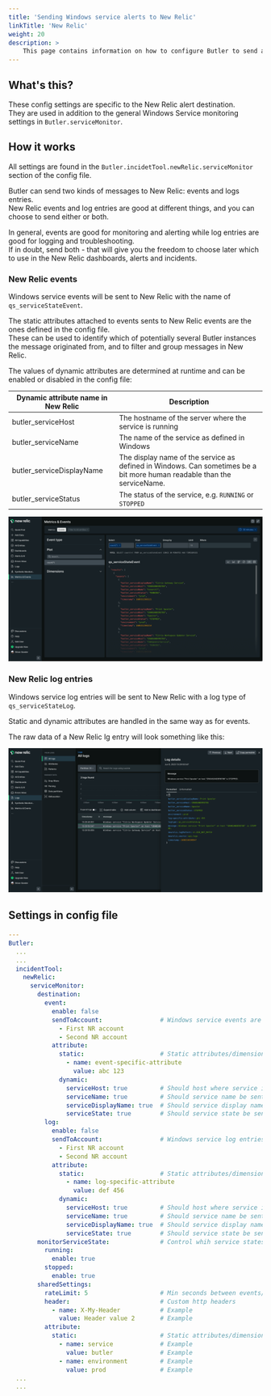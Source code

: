 ```yaml
---
title: 'Sending Windows service alerts to New Relic'
linkTitle: 'New Relic'
weight: 20
description: >
    This page contains information on how to configure Butler to send alerts messages to New Relic when Windows services stop or start.
---
```


## What's this?

These config settings are specific to the New Relic alert destination.  
They are used in addition to the general Windows Service monitoring settings in `Butler.serviceMonitor`.

## How it works

All settings are found in the `Butler.incidetTool.newRelic.serviceMonitor` section of the config file.

Butler can send two kinds of messages to New Relic: events and logs entries.  
New Relic events and log entries are good at different things, and you can choose to send either or both.

In general, events are good for monitoring and alerting while log entries are good for logging and troubleshooting.  
If in doubt, send both - that will give you the freedom to choose later which to use in the New Relic dashboards, alerts and incidents.

### New Relic events

Windows service events will be sent to New Relic with the name of `qs_serviceStateEvent`.

The static attributes attached to events sents to New Relic events are the ones defined in the config file.  
These can be used to identify which of potentially several Butler instances the message originated from, and to filter and group messages in New Relic.

The values of dynamic attributes are determined at runtime and can be enabled or disabled in the config file:

| Dynamic attribute name in New Relic | Description |
| --- | --- |
| butler_serviceHost | The hostname of the server where the service is running |
| butler_serviceName | The name of the service as defined in Windows |
| butler_serviceDisplayName | The display name of the service as defined in Windows. Can sometimes be a bit more human readable than the serviceName. |
| butler_serviceStatus | The status of the service, e.g. `RUNNING` or `STOPPED` |

![New Relic event for a Windows service alert message](butler-win-svc-monitor-new-relic-event-1.png 'New Relic event for a Windows service alert message')

### New Relic log entries

Windows service log entries will be sent to New Relic with a log type of `qs_serviceStateLog`.

Static and dynamic attributes are handled in the same way as for events.

The raw data of a New Relic lg entry will look something like this:

![New Relic log entry for a Windows service alert message](butler-win-svc-monitor-new-relic-log-1.png 'New Relic log entry for a Windows service alert message')


## Settings in config file

```yaml
---
Butler:
  ...
  ...
  incidentTool: 
    newRelic:
      serviceMonitor:
        destination:
          event: 
            enable: false
            sendToAccount:                # Windows service events are sent to these New Relic accounts
              - First NR account
              - Second NR account
            attribute: 
              static:                     # Static attributes/dimensions to attach to events sent to New Relic.
                - name: event-specific-attribute
                  value: abc 123
              dynamic:
                serviceHost: true         # Should host where service is running be sent to New Relic as attribute?
                serviceName: true         # Should service name be sent to New Relic as attribute?
                serviceDisplayName: true  # Should service display name be sent to New Relic as attribute?
                serviceState: true        # Should service state be sent to New Relic as attribute?
          log:
            enable: false
            sendToAccount:                # Windows service log entries are sent to these New Relic accounts
              - First NR account
              - Second NR account
            attribute: 
              static:                     # Static attributes/dimensions to attach to events sent to New Relic.
                - name: log-specific-attribute
                  value: def 456
              dynamic:
                serviceHost: true         # Should host where service is running be sent to New Relic as attribute?
                serviceName: true         # Should service name be sent to New Relic as attribute?
                serviceDisplayName: true  # Should service display name be sent to New Relic as attribute?
                serviceState: true        # Should service state be sent to New Relic as attribute?
        monitorServiceState:              # Control whih service states are sent to New Relic
          running:
            enable: true
          stopped:
            enable: true
        sharedSettings:
          rateLimit: 5                    # Min seconds between events/logs sent to New Relic for a given host+service. Defaults to 5 minutes.
          header:                         # Custom http headers
            - name: X-My-Header           # Example
              value: Header value 2       # Example
          attribute: 
            static:                       # Static attributes/dimensions to attach to events sent to New Relic.
              - name: service             # Example
                value: butler             # Example
              - name: environment         # Example
                value: prod               # Example
  ...  
  ...
```
